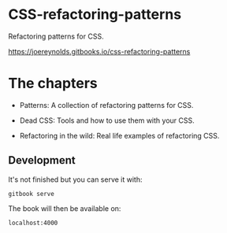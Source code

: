 # CSS-refactoring-patterns

Refactoring patterns for CSS.

https://joereynolds.gitbooks.io/css-refactoring-patterns



# The chapters

* Patterns: A collection of refactoring patterns for CSS.

* Dead CSS: Tools and how to use them with your CSS.

* Refactoring in the wild: Real life examples of refactoring CSS.

## Development

It's not finished but you can serve it with:

```
gitbook serve
```

The book will then be available on:

```
localhost:4000
```




